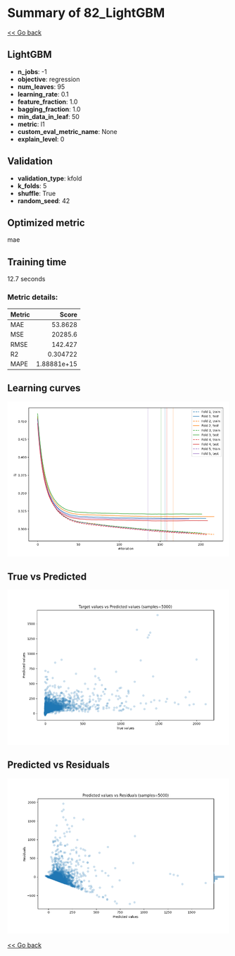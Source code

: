 # Summary of 82_LightGBM

[<< Go back](../README.md)


## LightGBM
- **n_jobs**: -1
- **objective**: regression
- **num_leaves**: 95
- **learning_rate**: 0.1
- **feature_fraction**: 1.0
- **bagging_fraction**: 1.0
- **min_data_in_leaf**: 50
- **metric**: l1
- **custom_eval_metric_name**: None
- **explain_level**: 0

## Validation
 - **validation_type**: kfold
 - **k_folds**: 5
 - **shuffle**: True
 - **random_seed**: 42

## Optimized metric
mae

## Training time

12.7 seconds

### Metric details:
| Metric   |           Score |
|:---------|----------------:|
| MAE      |    53.8628      |
| MSE      | 20285.6         |
| RMSE     |   142.427       |
| R2       |     0.304722    |
| MAPE     |     1.88881e+15 |



## Learning curves
![Learning curves](learning_curves.png)
## True vs Predicted

![True vs Predicted](true_vs_predicted.png)


## Predicted vs Residuals

![Predicted vs Residuals](predicted_vs_residuals.png)



[<< Go back](../README.md)
